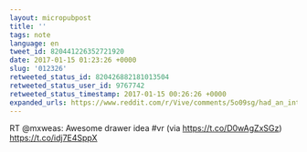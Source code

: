 ```yaml
---
layout: micropubpost
title: ''
tags: note
language: en
tweet_id: 820441226352721920
date: 2017-01-15 01:23:26 +0000
slug: '012326'
retweeted_status_id: 820426882181013504
retweeted_status_user_id: 9767742
retweeted_status_timestamp: 2017-01-15 00:26:26 +0000
expanded_urls: https://www.reddit.com/r/Vive/comments/5o09sg/had_an_interesting_idea_for_a_chest_in_vr/,https://twitter.com/mxweas/status/820426882181013504/photo/1,https://www.reddit.com/r/Vive/comments/5o09sg/had_an_interesting_idea_for_a_chest_in_vr/,https://twitter.com/mxweas/status/820426882181013504/photo/1
---
```

RT @mxweas: Awesome drawer idea #vr (via https://t.co/D0wAgZxSGz) https://t.co/idj7E4SppX

